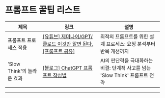 # 프롬프트 꿀팁 리스트

| 제목                        | 링크                                                                 | 설명                                                         |
|---------------------------|--------------------------------------------------------------------|------------------------------------------------------------|
| 프롬프트 프로세스 적용        | [[유튜브] 제미나이/GPT/클로드 이것만 알면 된다.[프롬프트 공유]](https://www.youtube.com/watch?v=CMPlwj4h9ls) | 최적의 프롬프트를 위한 설계 프로세스: 요청 분석부터 반복 개선까지           |
| 'Slow Think'의 놀라운 효과   | [[블로그] ChatGPT 프롬프트 작성법](https://m.blog.naver.com/survivalai777/223882563529) | AI의 판단력을 극대화하는 비결: 단계적 사고를 넘는 'Slow Think' 프롬프트 전략 |

---